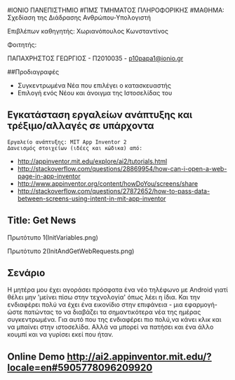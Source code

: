 #ΙΟΝΙΟ ΠΑΝΕΠΙΣΤΗΜΙΟ
#ΠΜΣ ΤΜΗΜΑΤΟΣ ΠΛΗΡΟΦΟΡΙΚΗΣ
#ΜΑΘΗΜΑ: Σχεδίαση της Διάδρασης Ανθρώπου-Υπολογιστή

Επιβλέπων καθηγητής: Χωριανόπουλος Κωνσταντίνος

Φοιτητής:

ΠΑΠΑΧΡΗΣΤΟΣ ΓΕΩΡΓΙΟΣ - Π2010035 - p10papa1@ionio.gr

##Προδιαγραφές

* Συγκεντρωμένα Νέα που επιλέγει ο κατασκευαστής
* Επιλογή ενός Νέου και άνοιγμα της Ιστοσελίδας του


## Εγκατάσταση εργαλείων ανάπτυξης και τρέξιμο/αλλαγές σε υπάρχοντα

    Εργαλείο ανάπτυξης: MIT App Inventor 2
    Δανεισμός στοιχείων (ιδέες και κώδικα) από: 
*	http://appinventor.mit.edu/explore/ai2/tutorials.html
*	http://stackoverflow.com/questions/28869954/how-can-i-open-a-web-page-in-app-inventor
*	http://www.appinventor.org/content/howDoYou/screens/share
*	http://stackoverflow.com/questions/27872652/how-to-pass-data-between-screens-using-intent-in-mit-app-inventor


##  Title: Get News

Πρωτότυπο 1(InitVariables.png)



Πρωτότυπο 2(InitAndGetWebRequests.png)


##  Σενάριο

Η μητέρα μου έχει αγοράσει πρόσφατα ένα νέο τηλέφωνο με Android γιατί θέλει μην 'μείνει πίσω στην τεχνολογία' όπως λέει η ίδια.
Και την ενδιαφέρει πολύ να έχει ένα εικονίδιο στην επιφάνεια - μια εφαρμογή- ώστε πατώντας το να διαβάζει τα σημαντικότερα νέα
της ημέρας συγκεντρωμένα. Για αυτό που της ενδιαφέρει πιο πολύ,να κάνει κλικ και να μπαίνει στην ιστοσελίδα.
Αλλά να μπορεί να πατήσει και ένα άλλο κουμπί και να γυρίσει εκεί που ήταν.

##  Online Demo http://ai2.appinventor.mit.edu/?locale=en#5905778096209920

